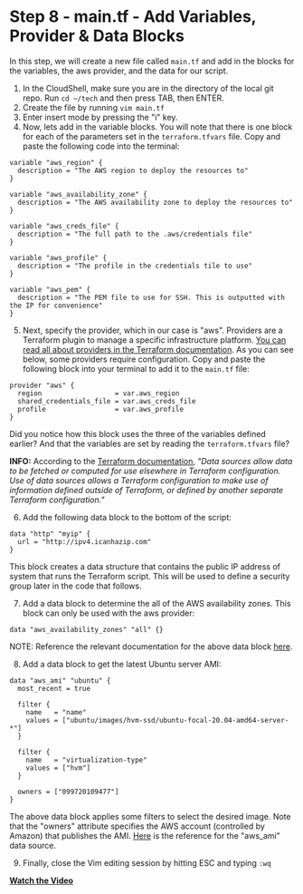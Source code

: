 # Step 8 - main.tf - Add Variables, Provider & Data Blocks

In this step, we will create a new file called `main.tf` and add in the blocks for
the variables, the aws provider, and the data for our script.

1. In the CloudShell, make sure you are in the directory of the local git repo. Run
`cd ~/tech` and then press TAB, then ENTER.
2. Create the file by running `vim main.tf`
3. Enter insert mode by pressing the "i" key.
4. Now, lets add in the variable blocks. You will note that there is one block for
each of the parameters set in the `terraform.tfvars` file. Copy and paste the
following code into the terminal:

```
variable "aws_region" {
  description = "The AWS region to deploy the resources to"
}

variable "aws_availability_zone" {
  description = "The AWS availability zone to deploy the resources to"
}

variable "aws_creds_file" {
  description = "The full path to the .aws/credentials file"
}

variable "aws_profile" {
  description = "The profile in the credentials tile to use"
}

variable "aws_pem" {
  description = "The PEM file to use for SSH. This is outputted with the IP for convenience"
}

```

5. Next, specify the provider, which in our case is "aws". Providers are a Terraform
plugin to manage a specific infrastructure platform. [You can read all about providers
in the Terraform documentation](https://www.terraform.io/docs/language/providers/index.html).
As you can see below, some providers require configuration. Copy and paste the following block
into your terminal to add it to the `main.tf` file:

```
provider "aws" {
  region                  = var.aws_region
  shared_credentials_file = var.aws_creds_file
  profile                 = var.aws_profile
}

```   

Did you notice how this block uses the three of the variables defined earlier? And
that the variables are set by reading the `terraform.tfvars` file?  

**INFO:** According to the
 [Terraform documentation](https://www.terraform.io/docs/language/data-sources/index.html),
 _"Data sources allow data to be fetched or computed for use elsewhere in Terraform
 configuration. Use of data sources allows a Terraform configuration to make use
 of information defined outside of Terraform, or defined by another separate
 Terraform configuration."_


6. Add the following data block to the bottom of the script:

```
data "http" "myip" {
  url = "http://ipv4.icanhazip.com"
}

```

This block creates a data structure that contains the public IP address of system
that runs the Terraform script. This will be used to define a security group later
in the code that follows.

7. Add a data block to determine the all of the AWS availability zones. This block
can only be used with the aws provider:

```
data "aws_availability_zones" "all" {}

```

NOTE: Reference the relevant documentation for the above data block
[here](https://registry.terraform.io/providers/hashicorp/aws/latest/docs/data-sources/availability_zones).

8. Add a data block to get the latest Ubuntu server AMI:

```
data "aws_ami" "ubuntu" {
  most_recent = true

  filter {
    name   = "name"
    values = ["ubuntu/images/hvm-ssd/ubuntu-focal-20.04-amd64-server-*"]
  }

  filter {
    name   = "virtualization-type"
    values = ["hvm"]
  }

  owners = ["099720109477"]
}

```

The above data block applies some filters to select the desired image. Note that the
"owners" attribute specifies the AWS account (controlled by Amazon) that publishes
the AMI. [Here](https://registry.terraform.io/providers/hashicorp/aws/latest/docs/data-sources/ami)
is the reference for the "aws_ami" data source.

9. Finally, close the Vim editing session by hitting ESC and typing `:wq`


**[Watch the Video](https://youtu.be/DrRZX1FfUdY)**
